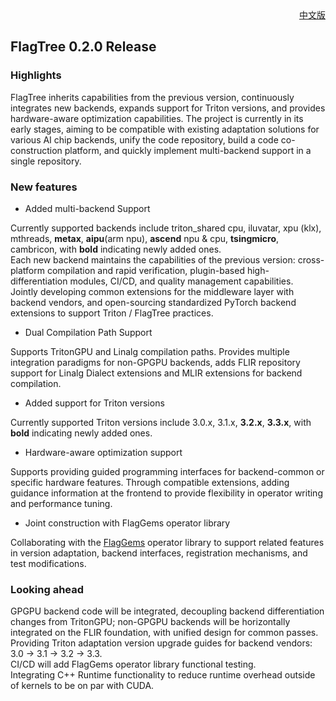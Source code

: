<div align="right"><a href="./release_notes_v0.2.0_cn.md">中文版</a></div>

## FlagTree 0.2.0 Release

### Highlights

FlagTree inherits capabilities from the previous version, continuously integrates new backends, expands support for Triton versions, and provides hardware-aware optimization capabilities. The project is currently in its early stages, aiming to be compatible with existing adaptation solutions for various AI chip backends, unify the code repository, build a code co-construction platform, and quickly implement multi-backend support in a single repository.

### New features

* Added multi-backend Support

Currently supported backends include triton_shared cpu, iluvatar, xpu (klx), mthreads, __metax__, __aipu__(arm npu), __ascend__ npu & cpu, __tsingmicro__, cambricon, with __bold__ indicating newly added ones. <br>
Each new backend maintains the capabilities of the previous version: cross-platform compilation and rapid verification, plugin-based high-differentiation modules, CI/CD, and quality management capabilities. <br>
Jointly developing common extensions for the middleware layer with backend vendors, and open-sourcing standardized PyTorch backend extensions to support Triton / FlagTree practices. <br>

* Dual Compilation Path Support

Supports TritonGPU and Linalg compilation paths. Provides multiple integration paradigms for non-GPGPU backends, adds FLIR repository support for Linalg Dialect extensions and MLIR extensions for backend compilation.

* Added support for Triton versions

Currently supported Triton versions include 3.0.x, 3.1.x, __3.2.x__, __3.3.x__, with __bold__ indicating newly added ones.

* Hardware-aware optimization support

Supports providing guided programming interfaces for backend-common or specific hardware features. Through compatible extensions, adding guidance information at the frontend to provide flexibility in operator writing and performance tuning.

* Joint construction with FlagGems operator library

Collaborating with the [FlagGems](https://github.com/FlagOpen/FlagGems) operator library to support related features in version adaptation, backend interfaces, registration mechanisms, and test modifications.

### Looking ahead

GPGPU backend code will be integrated, decoupling backend differentiation changes from TritonGPU; non-GPGPU backends will be horizontally integrated on the FLIR foundation, with unified design for common passes. <br>
Providing Triton adaptation version upgrade guides for backend vendors: 3.0 -> 3.1 -> 3.2 -> 3.3. <br>
CI/CD will add FlagGems operator library functional testing. <br>
Integrating C++ Runtime functionality to reduce runtime overhead outside of kernels to be on par with CUDA. <br>
